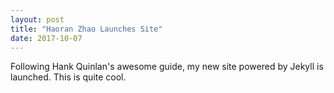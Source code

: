 ```yaml
---
layout: post
title: "Haoran Zhao Launches Site"
date: 2017-10-07
---
```


Following Hank Quinlan's awesome guide, my new site powered by Jekyll is launched. This is quite cool.
